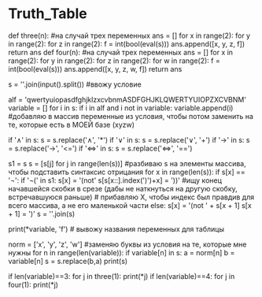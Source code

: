 # Truth_Table
def three(n): #на случай трех переменных
    ans = []
    for x in range(2):
        for y in range(2):
            for z in range(2):
                f = int(bool(eval(s)))
                ans.append([x, y, z, f])
    return ans
def four(n): #на случай трех переменных
    ans = []
    for x in range(2):
        for y in range(2):
            for z in range(2):
                for w in range(2):
                    f = int(bool(eval(s)))
                    ans.append([x, y, z, w, f])
    return ans

s = ''.join(input().split()) #ввожу условие

alf = 'qwertyuiopasdfghjklzxcvbnmASDFGHJKLQWERTYUIOPZXCVBNM'
variable = []
for i in s:
    if i in alf and i not in variable:
        variable.append(i)             #добавляю в массив переменные из условия, чтобы потом заменить на те, которые есть в МОЕЙ базе (xyzw)

if '∧' in s:
    s = s.replace('∧', '*')
if '∨' in s:
    s = s.replace('∨', '+')
if '→' in s:
    s = s.replace('→', '<=')
if '⇔' in s:
    s = s.replace('⇔', '==')

s1 = s
s = [s[j] for j in range(len(s))] #разбиваю s на элементы массива, чтобы подставить синтаксис отрицания
for x in range(len(s)):
    if s[x] == '¬':
        if '¬(' in s1:
            s[x] = '(not'
            s[s[x::].index(')')+x] = '))' #ищу конец начавшейся скобки в срезе (дабы не наткнуться на другую скобку, встречавшуюся раньше)
                                          # прибавляю Х, чтобы индекс был правдив для всего массива, а не его маленькой части
        else:
            s[x] = '(not ' + s[x + 1]
            s[x + 1] = ')'
s = ''.join(s)


print(*variable, 'f') # вывожу названия переменных для таблицы

norm = ['x', 'y', 'z', 'w'] #заменяю буквы из условия на те, которые мне нужны
for n in range(len(variable)):
    if variable[n] in s:
        a = norm[n]
        b = variable[n]
        s = s.replace(b,a)
print(s)

if len(variable)==3:
    for j in three(1):
        print(*j)
if len(variable)==4:
    for j in four(1):
        print(*j)
